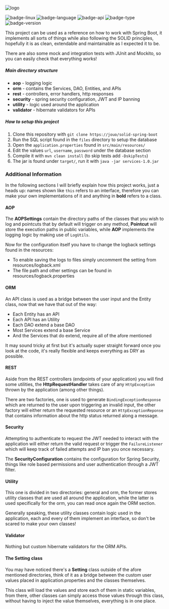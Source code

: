 ![logo](https://jouo-public-files.s3.amazonaws.com/solid-spring-logo.png)

![badge-linux](https://img.shields.io/badge/-Spring-brightgreen) ![badge-language](https://img.shields.io/badge/-Hibernate-blue) ![badge-api](https://img.shields.io/badge/-Java-orange) ![badge-type](https://img.shields.io/badge/-Security-blueviolet) ![badge-version](https://img.shields.io/badge/-Logging-yellow)

This project can be used as a reference on how to work with Spring Boot, it implements all sorts of things while also following the SOLID principles, hopefully it is as clean, extendable and maintainable as I expected it to be.

There are also some mock and integration tests with JUnit and Mockito, so you can easily check that everything works!

##### Main directory structure
- **aop** - logging logic 
- **orm** - contains the Services, DAO, Entities, and APIs
- **rest** - controllers, error handlers, http responses
- **security** - spring security configuration, JWT and IP banning
- **utility** - logic used around the application
- **validator** - hibernate validators for APIs

##### How to setup this project
1. Clone this repository with `git clone https://jouo/solid-spring-boot`
2. Run the SQL script found in the `files` directory to setup the database
3. Open the `application.properties` found in `src/main/resources/`
4. Edit the values `url`, `username`, `password` under the database section
5. Compile it with `mvn clean install` (to skip tests add `-DskipTests`)
6. The jar is found under `target/`, run it with `java -jar services-1.0.jar`

### Additional Information
In the following sections I will briefly explain how this project works, just a heads up: names shown like `this` refers to an interface, therefore you can make your own implementations of it and anything in **bold** refers to a class.

####  AOP
The **AOPSettings** contain the directory paths of the classes that you wish to log and pointcuts that by default will trigger on any method, **Pointcut** will store the execution paths in public variables, while **AOP** implements the logging logic by making use of `LogUtils`.

Now for the configuration itself you have to change the logback settings found in the resources:

- To enable saving the logs to files simply uncomment the setting from resources/logback.xml
- The file path and other settings can be found in resources/logback.properties

#### ORM
An API class is used as a bridge between the user input and the Entity class, now that we have that out of the way:

- Each Entity has an API
- Each API has an Utility
- Each DAO extend a base DAO
- Most Services extend a base Service
- And the Services that do extend, require all of the afore mentioned

It may sound tricky at first but it's actually super straight forward once you look at the code, it's really flexible and keeps everything as DRY as possible.

#### REST
Aside from the REST controllers (endpoints of your application) you will find some utilities, the **HttpRequestHandler** takes care of any `HttpException` thrown by the application (among other things).

There are two factories, one is used to generate `BindingExceptionResponse` which are returned to the user upon triggering an invalid input, the other factory will either return the requested resource or an `HttpExceptionReponse` that contains information about the http status returned along a message.

#### Security
Attempting to authenticate to request the JWT needed to interact with the application will either return the valid request or trigger the `FailureListener` which will keep track of failed attempts and IP ban you once necessary.

The **SecurityConfiguration** contains the configuration for Spring Security, things like role based permissions and user authentication through a JWT filter.

#### Utility
This one is divided in two directories: general and orm, the former stores utility classes that are used all around the application, while the latter is used specifically for the orm, you can read once again the ORM section.

Generally speaking, these utility classes contain logic used in the application, each and every of them implement an interface, so don't be scared to make your own classes!

#### Validator
Nothing but custom hibernate validators for the ORM APIs.

#### The Setting class
You may have noticed there's a **Setting** class outside of the afore mentioned directories, think of it as a bridge between the custom user values placed in application.properties and the classes themselves.

This class will load the values and store each of them in static variables, from there, other classes can simply access those values through this class, without having to inject the value themselves, everything is in one place.

